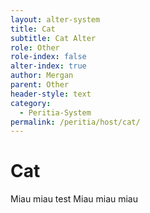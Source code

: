 ```yaml
---
layout: alter-system
title: Cat
subtitle: Cat Alter
role: Other
role-index: false
alter-index: true
author: Mergan
parent: Other
header-style: text
category:
  - Peritia-System
permalink: /peritia/host/cat/
---
```

# Cat
Miau miau
test
Miau miau miau 
